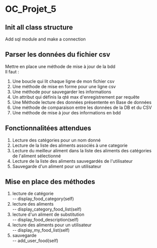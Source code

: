 # OC_Projet_5

## Init all class structure
Add sql module and make a connection

## Parser les données du fichier csv
Mettre en place une méthode de mise à jour de la bdd  
Il faut :  
1. Une boucle qui lit chaque ligne de mon fichier csv  
2. Une méthode de mise en forme pour une ligne csv  
3. Une méthode pour sauvegarder les informations
4. Un attribut qui définis la qté max d'enregistrement par requête
5. Une Méthode lecture des données présentente en Base de données
6. Une méthode de comparaison entre les données de la DB et du CSV
7. Une méthode de mise à jour des informations en bdd
 
## Fonctionnalitées attendues
1. Lecture des catégories pour un nom donné
2. Lecture de la liste des aliments associés à une categorie
3. Lecture du meilleur aliment dans la liste des aliments des catégories  
de l'aliment sélectionné
4. Lecture de la liste des aliments sauvegardés de l'utilisateur
5. Sauvegarde d'un aliment pour un utilisateur

## Mise en place des méthodes
1. lecture de catégorie  
    -- display_food_category(self)
2. lecture des aliments  
    -- display_category_food_list(self)
3. lecture d'un aliment de substitution  
    -- display_food_description(self)
3. lecture des aliments pour un utilisateur  
    -- display_my_food_list(self)
5. sauvegarde  
    -- add_user_food(self)    